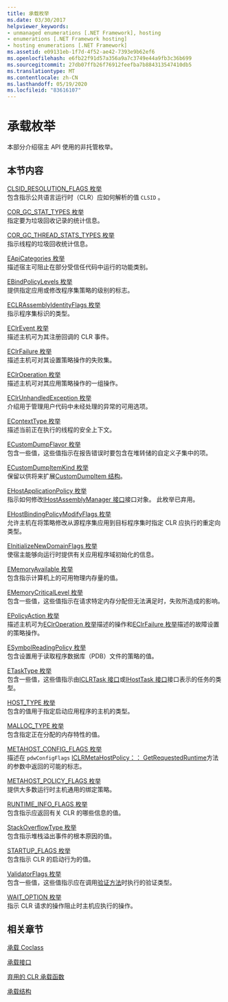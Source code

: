 ```yaml
---
title: 承载枚举
ms.date: 03/30/2017
helpviewer_keywords:
- unmanaged enumerations [.NET Framework], hosting
- enumerations [.NET Framework hosting]
- hosting enumerations [.NET Framework]
ms.assetid: e09131eb-1f7d-4f52-ae42-7393e9b62ef6
ms.openlocfilehash: e6fb22f91d57a356a9a7c3749e44a9fb3c36b699
ms.sourcegitcommit: 27db07ffb26f76912feefba7b884313547410db5
ms.translationtype: MT
ms.contentlocale: zh-CN
ms.lasthandoff: 05/19/2020
ms.locfileid: "83616107"
---
```

# <a name="hosting-enumerations"></a>承载枚举
本部分介绍宿主 API 使用的非托管枚举。  
  
## <a name="in-this-section"></a>本节内容  
 [CLSID_RESOLUTION_FLAGS 枚举](clsid-resolution-flags-enumeration.md)  
 包含指示公共语言运行时（CLR）应如何解析的值 `CLSID` 。  
  
 [COR_GC_STAT_TYPES 枚举](cor-gc-stat-types-enumeration.md)  
 指定要为垃圾回收记录的统计信息。  
  
 [COR_GC_THREAD_STATS_TYPES 枚举](cor-gc-thread-stats-types-enumeration.md)  
 指示线程的垃圾回收统计信息。  
  
 [EApiCategories 枚举](eapicategories-enumeration.md)  
 描述宿主可阻止在部分受信任代码中运行的功能类别。  
  
 [EBindPolicyLevels 枚举](ebindpolicylevels-enumeration.md)  
 提供指定应用或修改程序集策略的级别的标志。  
  
 [ECLRAssemblyIdentityFlags 枚举](eclrassemblyidentityflags-enumeration.md)  
 指示程序集标识的类型。  
  
 [EClrEvent 枚举](eclrevent-enumeration.md)  
 描述主机可为其注册回调的 CLR 事件。  
  
 [EClrFailure 枚举](eclrfailure-enumeration.md)  
 描述主机可对其设置策略操作的失败集。  
  
 [EClrOperation 枚举](eclroperation-enumeration.md)  
 描述主机可对其应用策略操作的一组操作。  
  
 [EClrUnhandledException 枚举](eclrunhandledexception-enumeration.md)  
 介绍用于管理用户代码中未经处理的异常的可用选项。  
  
 [EContextType 枚举](econtexttype-enumeration.md)  
 描述当前正在执行的线程的安全上下文。  
  
 [ECustomDumpFlavor 枚举](ecustomdumpflavor-enumeration.md)  
 包含一些值，这些值指示在报告错误时要包含在堆转储的自定义子集中的项。  
  
 [ECustomDumpItemKind 枚举](ecustomdumpitemkind-enumeration.md)  
 保留以供将来扩展[CustomDumpItem 结构](customdumpitem-structure.md)。  
  
 [EHostApplicationPolicy 枚举](ehostapplicationpolicy-enumeration.md)  
 指示如何修改[IHostAssemblyManager 接口](ihostassemblymanager-interface.md)接口对象。 此枚举已弃用。  
  
 [EHostBindingPolicyModifyFlags 枚举](ehostbindingpolicymodifyflags-enumeration.md)  
 允许主机在将策略修改从源程序集应用到目标程序集时指定 CLR 应执行的重定向类型。  
  
 [EInitializeNewDomainFlags 枚举](einitializenewdomainflags-enumeration.md)  
 使宿主能够向运行时提供有关应用程序域初始化的信息。  
  
 [EMemoryAvailable 枚举](ememoryavailable-enumeration.md)  
 包含指示计算机上的可用物理内存量的值。  
  
 [EMemoryCriticalLevel 枚举](ememorycriticallevel-enumeration.md)  
 包含一些值，这些值指示在请求特定内存分配但无法满足时，失败所造成的影响。  
  
 [EPolicyAction 枚举](epolicyaction-enumeration.md)  
 描述主机可为[EClrOperation 枚举](../../../../docs/framework/unmanaged-api/hosting/eclroperation-enumeration.md)描述的操作和[EClrFailure 枚举](eclrfailure-enumeration.md)描述的故障设置的策略操作。  
  
 [ESymbolReadingPolicy 枚举](esymbolreadingpolicy-enumeration.md)  
 包含设置用于读取程序数据库（PDB）文件的策略的值。  
  
 [ETaskType 枚举](etasktype-enumeration.md)  
 包含一些值，这些值指示由[ICLRTask 接口](../../../../docs/framework/unmanaged-api/hosting/iclrtask-interface.md)或[IHostTask 接口](ihosttask-interface.md)接口表示的任务的类型。  
  
 [HOST_TYPE 枚举](host-type-enumeration.md)  
 包含的值用于指定启动应用程序的主机的类型。  
  
 [MALLOC_TYPE 枚举](malloc-type-enumeration.md)  
 包含指定正在分配的内存特性的值。  
  
 [METAHOST_CONFIG_FLAGS 枚举](metahost-config-flags-enumeration.md)  
 描述在 `pdwConfigFlags` [ICLRMetaHostPolicy：： GetRequestedRuntime](iclrmetahostpolicy-getrequestedruntime-method.md)方法的参数中返回的可能的标志。  
  
 [METAHOST_POLICY_FLAGS 枚举](metahost-policy-flags-enumeration.md)  
 提供大多数运行时主机通用的绑定策略。  
  
 [RUNTIME_INFO_FLAGS 枚举](runtime-info-flags-enumeration.md)  
 包含指示应返回有关 CLR 的哪些信息的值。  
  
 [StackOverflowType 枚举](stackoverflowtype-enumeration.md)  
 包含指示堆栈溢出事件的根本原因的值。  
  
 [STARTUP_FLAGS 枚举](startup-flags-enumeration.md)  
 包含指示 CLR 的启动行为的值。  
  
 [ValidatorFlags 枚举](validatorflags-enumeration.md)  
 包含一些值，这些值指示应在调用[验证方法](iclrvalidator-validate-method.md)时执行的验证类型。  
  
 [WAIT_OPTION 枚举](wait-option-enumeration.md)  
 指示 CLR 请求的操作阻止时主机应执行的操作。  
  
## <a name="related-sections"></a>相关章节  
 [承载 Coclass](hosting-coclasses.md)  
  
 [承载接口](hosting-interfaces.md)  
  
 [弃用的 CLR 承载函数](deprecated-clr-hosting-functions.md)  
  
 [承载结构](hosting-structures.md)
